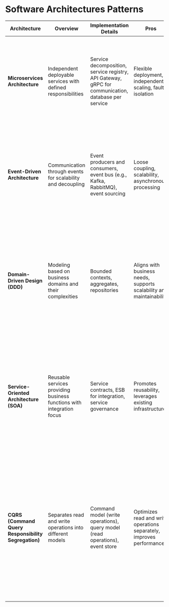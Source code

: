 # Software Architectures Patterns

| **Architecture**            | **Overview**                                                                 | **Implementation Details**                                                                                                 | **Pros**                                                                 | **Cons**                                                                  | **Examples**                                                        |
|------------------------------|------------------------------------------------------------------------------|-----------------------------------------------------------------------------------------------------------------------------|--------------------------------------------------------------------------|---------------------------------------------------------------------------|---------------------------------------------------------------------|
| **Microservices Architecture** | Independent deployable services with defined responsibilities                | Service decomposition, service registry, API Gateway, gRPC for communication, database per service                       | Flexible deployment, independent scaling, fault isolation                | Increased complexity, potential network latency and overhead              | **1.** E-commerce platforms (e.g., Amazon)<br>**2.** Social media apps (e.g., Facebook)<br>**3.** Online banking systems (e.g., Capital One) |
| **Event-Driven Architecture** | Communication through events for scalability and decoupling                   | Event producers and consumers, event bus (e.g., Kafka, RabbitMQ), event sourcing                                         | Loose coupling, scalability, asynchronous processing                      | Complex event schema management, eventual consistency challenges           | **1.** Financial transaction processing (e.g., stock trading platforms)<br>**2.** Real-time analytics (e.g., Google Analytics)<br>**3.** IoT data processing (e.g., smart home systems) |
| **Domain-Driven Design (DDD)** | Modeling based on business domains and their complexities                     | Bounded contexts, aggregates, repositories                                                                                  | Aligns with business needs, supports scalability and maintainability     | Requires thorough domain analysis, can be complex to implement            | **1.** Healthcare management systems (e.g., Electronic Health Records)<br>**2.** Logistics and supply chain management (e.g., DHL)<br>**3.** E-commerce platforms (e.g., Magento) |
| **Service-Oriented Architecture (SOA)** | Reusable services providing business functions with integration focus         | Service contracts, ESB for integration, service governance                                                                 | Promotes reusability, leverages existing infrastructure                   | Can become complex, less emphasis on lightweight communication             | **1.** Enterprise Resource Planning (ERP) systems (e.g., SAP)<br>**2.** Customer Relationship Management (CRM) systems (e.g., Salesforce)<br>**3.** Travel booking systems (e.g., Amadeus) |
| **CQRS (Command Query Responsibility Segregation)** | Separates read and write operations into different models                     | Command model (write operations), query model (read operations), event store                                              | Optimizes read and write operations separately, improves performance      | Complexity in maintaining separate models, higher implementation effort    | **1.** E-commerce platforms (e.g., Magento with separate read/write models)<br>**2.** Financial systems with complex querying needs (e.g., trading platforms)<br>**3.** Real-time analytics dashboards (e.g., business intelligence tools) |
